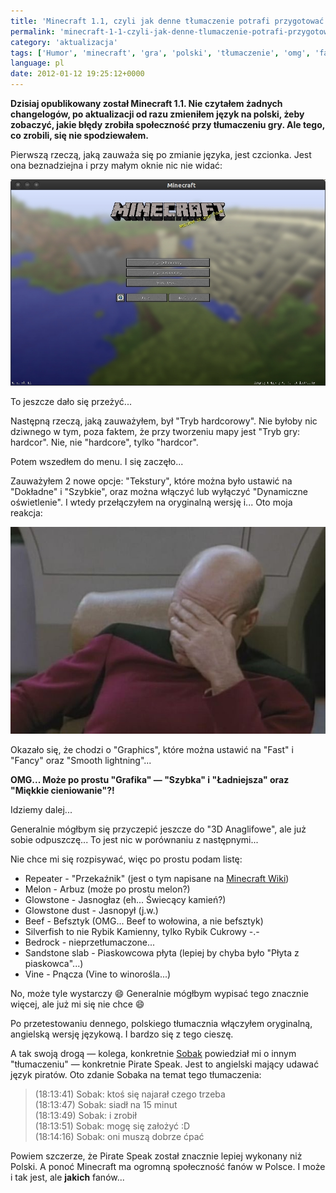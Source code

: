 ```yaml
---
title: 'Minecraft 1.1, czyli jak denne tłumaczenie potrafi przygotować społeczność'
permalink: 'minecraft-1-1-czyli-jak-denne-tlumaczenie-potrafi-przygotowac-spolecznosc'
category: 'aktualizacja'
tags: ['Humor', 'minecraft', 'gra', 'polski', 'tłumaczenie', 'omg', 'facepalm', 'piraci']
language: pl
date: 2012-01-12 19:25:12+0000
---
```


**Dzisiaj opublikowany został Minecraft 1.1. Nie czytałem żadnych changelogów, po aktualizacji od razu zmieniłem język na polski, żeby zobaczyć, jakie błędy zrobiła społeczność przy tłumaczeniu gry. Ale tego, co zrobili, się nie spodziewałem.**

Pierwszą rzeczą, jaką zauważa się po zmianie języka, jest czcionka. Jest ona beznadziejna i przy małym oknie nic nie widać:

[![Minecraft język polski — czcionka](/static/images/blog/2012-01-12-pl-minecraft-1-1-czyli-jak-denne-tlumaczenie-potrafi-przygotowac-spolecznosc-Minecraft-polski-czcionka.jpeg)](/static/images/blog/2012-01-12-pl-minecraft-1-1-czyli-jak-denne-tlumaczenie-potrafi-przygotowac-spolecznosc-Minecraft-polski-czcionka.jpeg)

To jeszcze dało się przeżyć...

Następną rzeczą, jaką zauważyłem, był "Tryb hardcorowy". Nie byłoby nic dziwnego w tym, poza faktem, że przy tworzeniu mapy jest "Tryb gry: hardcor". Nie, nie "hardcore", tylko "hardcor".

Potem wszedłem do menu. I się zaczęło...

Zauważyłem 2 nowe opcje: "Tekstury", które można było ustawić na "Dokładne" i "Szybkie", oraz można włączyć lub wyłączyć "Dynamiczne oświetlenie". I wtedy przełączyłem na oryginalną wersję i... Oto moja reakcja:

[![Facepalm](/static/images/blog/2012-01-12-pl-minecraft-1-1-czyli-jak-denne-tlumaczenie-potrafi-przygotowac-spolecznosc-618px-JeanLucPicardFacepalm.jpg)](/static/images/blog/2012-01-12-pl-minecraft-1-1-czyli-jak-denne-tlumaczenie-potrafi-przygotowac-spolecznosc-618px-JeanLucPicardFacepalm.jpg)

Okazało się, że chodzi o "Graphics", które można ustawić na "Fast" i "Fancy" oraz "Smooth lightning"...

**OMG... Może po prostu "Grafika" — "Szybka" i "Ładniejsza" oraz "Miękkie cieniowanie"?!**

Idziemy dalej...

Generalnie mógłbym się przyczepić jeszcze do "3D Anaglifowe", ale już sobie odpuszczę... To jest nic w porównaniu z następnymi...

Nie chce mi się rozpisywać, więc po prostu podam listę:

- Repeater - "Przekaźnik" (jest o tym napisane na [Minecraft Wiki](http://pl.minecraftwiki.net/Czerwony_kamie%C5%84_%28przeka%C5%BAnik%29))
- Melon - Arbuz (może po prostu melon?)
- Glowstone - Jasnogłaz (eh... Świecący kamień?)
- Glowstone dust - Jasnopył (j.w.)
- Beef - Befsztyk (OMG... Beef to wołowina, a nie befsztyk)
- Silverfish to nie Rybik Kamienny, tylko Rybik Cukrowy -.-
- Bedrock - nieprzetłumaczone...
- Sandstone slab - Piaskowcowa płyta (lepiej by chyba było "Płyta z piaskowca"...)
- Vine - Pnącza (Vine to winorośla...)

No, może tyle wystarczy 😄 Generalnie mógłbym wypisać tego znacznie więcej, ale już mi się nie chce 😄

Po przetestowaniu dennego, polskiego tłumacznia włączyłem oryginalną, angielską wersję językową. I bardzo się z tego cieszę.

A tak swoją drogą — kolega, konkretnie [Sobak](http://sobak.pl/) powiedział mi o innym "tłumaczeniu" — konkretnie Pirate Speak. Jest to angielski mający udawać język piratów. Oto zdanie Sobaka na temat tego tłumaczenia:

> (18:13:41) Sobak: ktoś się najarał czego trzeba\
> (18:13:47) Sobak: siadł na 15 minut\
> (18:13:49) Sobak: i zrobił\
> (18:13:51) Sobak: mogę się założyć :D\
> (18:14:16) Sobak: oni muszą dobrze ćpać

Powiem szczerze, że Pirate Speak został znacznie lepiej wykonany niż Polski. A ponoć Minecraft ma ogromną społeczność fanów w Polsce. I może i tak jest, ale **jakich** fanów...
